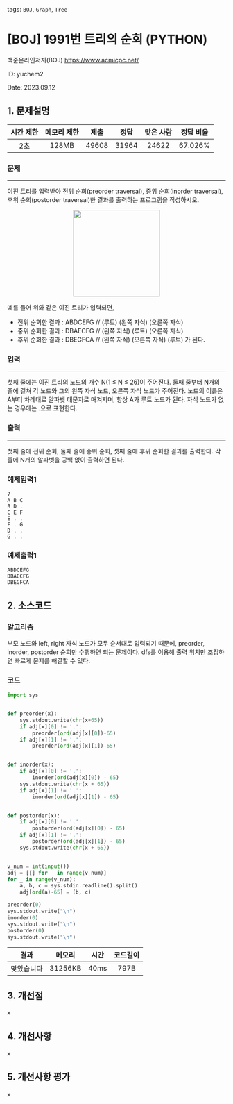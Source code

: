 tags: `BOJ`, `Graph`, `Tree`
# [BOJ] 1991번 트리의 순회 (PYTHON)
백준온라인저지(BOJ) https://www.acmicpc.net/

ID: yuchem2

Date: 2023.09.12
## 1. 문제설명
| 시간 제한 | 메모리 제한 | 제출  | 정답 | 맞은 사람 | 정답 비율 |
| :---: | :---: | :---: | :---: | :---: | :---: |
|   2초    |   128MB    | 49608 | 31964 | 24622 | 67.026% |

### 문제
---
이진 트리를 입력받아 전위 순회(preorder traversal), 중위 순회(inorder traversal), 후위 순회(postorder traversal)한 결과를 출력하는 프로그램을 작성하시오.

<div align="center">
  <img src="https://www.acmicpc.net/JudgeOnline/upload/201007/trtr.png" width="200">
</div>

예를 들어 위와 같은 이진 트리가 입력되면,

+ 전위 순회한 결과 : ABDCEFG // (루트) (왼쪽 자식) (오른쪽 자식)
+ 중위 순회한 결과 : DBAECFG // (왼쪽 자식) (루트) (오른쪽 자식)
+ 후위 순회한 결과 : DBEGFCA // (왼쪽 자식) (오른쪽 자식) (루트)
가 된다.

### 입력
---
첫째 줄에는 이진 트리의 노드의 개수 N(1 ≤ N ≤ 26)이 주어진다. 둘째 줄부터 N개의 줄에 걸쳐 각 노드와 그의 왼쪽 자식 노드, 오른쪽 자식 노드가 주어진다. 노드의 이름은 A부터 차례대로 알파벳 대문자로 매겨지며, 항상 A가 루트 노드가 된다. 자식 노드가 없는 경우에는 .으로 표현한다.

### 출력
---
첫째 줄에 전위 순회, 둘째 줄에 중위 순회, 셋째 줄에 후위 순회한 결과를 출력한다. 각 줄에 N개의 알파벳을 공백 없이 출력하면 된다.

### 예제입력1
```
7
A B C
B D .
C E F
E . .
F . G
D . .
G . .
```
### 예제출력1
```
ABDCEFG
DBAECFG
DBEGFCA
```
## 2. 소스코드

### 알고리즘
부모 노드와 left, right 자식 노드가 모두 순서대로 입력되기 때문에, preorder, inorder, postorder 순회만 수행하면 되는 문제이다. dfs를 이용해 출력 위치만 조정하면 빠르게 문제를 해결할 수 있다. 

### 코드
```Python
import sys


def preorder(x):
    sys.stdout.write(chr(x+65))
    if adj[x][0] != '.':
        preorder(ord(adj[x][0])-65)
    if adj[x][1] != '.':
        preorder(ord(adj[x][1])-65)


def inorder(x):
    if adj[x][0] != '.':
        inorder(ord(adj[x][0]) - 65)
    sys.stdout.write(chr(x + 65))
    if adj[x][1] != '.':
        inorder(ord(adj[x][1]) - 65)


def postorder(x):
    if adj[x][0] != '.':
        postorder(ord(adj[x][0]) - 65)
    if adj[x][1] != '.':
        postorder(ord(adj[x][1]) - 65)
    sys.stdout.write(chr(x + 65))


v_num = int(input())
adj = [[] for _ in range(v_num)]
for _ in range(v_num):
    a, b, c = sys.stdin.readline().split()
    adj[ord(a)-65] = (b, c)

preorder(0)
sys.stdout.write("\n")
inorder(0)
sys.stdout.write("\n")
postorder(0)
sys.stdout.write("\n")
```
| 결과 | 메모리 | 시간 | 코드길이 |
|:---:|:-----: | :---: | :----: |
| 맞았습니다 | 31256KB | 40ms | 797B |

## 3. 개선점
x
## 4. 개선사항
x
## 5. 개선사항 평가
x
